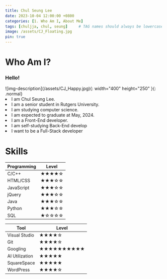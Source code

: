 ```yaml
---
title: Chul Seung Lee
date: 2023-10-04 12:00:00 +0800
categories: [1. Who Am I, About Me]
tags: [chuljja, chul, seung]     # TAG names should always be lowercase
image: /assets/CJ_Floating.jpg
pin: true
---
```


<h1>Who Am I?</h1>



<h3> Hello!</h3>
![img-description](/assets/CJ_Happy.jpg){: width="400" height="250" }{: .normal}
<li> I am Chul Seung Lee. </li>
<li> I am a senior student in Rutgers University. </li>
<li> I am studying computer science. </li>
<li> I am expected to graduate at May, 2024. </li>
<li> I am a Front-End developer. </li>
<li> I am self-studying Back-End develop </li>
<li> I want to be a Full-Stack developer</li>

<h1>Skills</h1>

| Programming  | Level      |
| ------------ | ---------- |
| C/C++        |  ★★★★☆  |
| HTML/CSS     |  ★★★☆☆  |
| JavaScript   |  ★★★☆☆  |
| jQuery       |  ★★★☆☆  |
| Java         |  ★★★☆☆  |
| Python       |  ★★★☆☆  |
| SQL          |  ★☆☆☆☆  |

| Tool         | Level      |
| ------------ | ---------- |
| Visual Studio|  ★★★★☆  |
| Git          |  ★★★★☆  |
| Googling     |  ★★★★★★★★★★ |
| AI Utilization|  ★★★★★  |
| SquareSpace  |  ★★★★★  |
| WordPress    |  ★★★★☆  |


